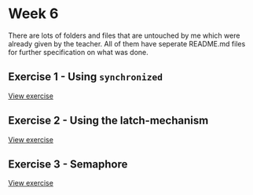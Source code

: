 # Week 6

There are lots of folders and files that are untouched by me which were already given by the teacher. All of them have seperate README.md files for further specification on what was done.

## Exercise 1 - Using `synchronized`

[View exercise](n2/waitpool/)

## Exercise 2 - Using the latch-mechanism

[View exercise](n2/latch/)

## Exercise 3 - Semaphore

[View exercise](n2/signal/)